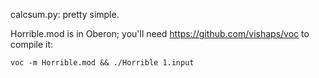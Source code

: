 calcsum.py: pretty simple.

Horrible.mod is in Oberon; you'll need https://github.com/vishaps/voc
to compile it:

    voc -m Horrible.mod && ./Horrible 1.input
